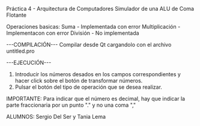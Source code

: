 Práctica 4 - Arquitectura de Computadores
Simulador de una ALU de Coma Flotante

Operaciones basicas:
Suma - Implementada con error 
Multiplicación - Implementacon con error
División - No implementada

---COMPILACIÓN---
Compilar desde Qt cargandolo con el archivo untitled.pro

---EJECUCIÓN---
  1) Introducir los números desados en los campos correspondientes y hacer click sobre el botón de transformar números. 
  2) Pulsar el botón del tipo de operación que se desea realizar.

  IMPORTANTE: Para indicar que el número es decimal, hay que indicar la parte fraccionaria por un punto "." y no una coma ","
  
  ALUMNOS: Sergio Del Ser y Tania Lema
